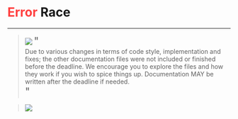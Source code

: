 # <font color="#FF4040"> Error </font> Race

---

> <img src="https://www.pythondiscord.com/static/images/events/summer_code_jam_2022/site_banner.png">
> <font size="5">"</font> <br>
> Due to various changes in terms of code style, implementation and fixes; the other documentation files were not included or finished before the deadline. We encourage you to explore the files and how they work if you wish to spice things up. Documentation MAY be written after the deadline if needed. <br><font size="5">"</font>

> <img src="https://www.python.org/static/community_logos/python-logo-generic.svg">
